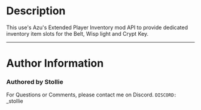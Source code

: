# Description

This use's Azu's Extended Player Inventory mod API to provide dedicated inventory item slots for the Belt, Wisp light and Crypt Key.

---

# Author Information

### Authored by Stollie

For Questions or Comments, please contact me on Discord.
`DISCORD:` _stollie
